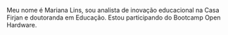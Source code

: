 Meu nome é Mariana Lins, sou analista de inovação educacional na Casa Firjan e doutoranda em Educação. Estou participando do Bootcamp Open Hardware.
